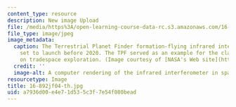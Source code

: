 ```yaml
---
content_type: resource
description: New image Upload
file: /media/https%3A/open-learning-course-data-rc.s3.amazonaws.com/16-892j-space-system-architecture-and-design-fall-2004/a7936d00e4e71d535c3f7e54f080bead_16-892jf04-th.jpg
file_type: image/jpeg
image_metadata:
  caption: The Terrestrial Planet Finder formation-flying infrared interferometer,
    set to launch before 2020. The TPF served as an example for the class discussion
    on tradespace exploration. (Image courtesy of [NASA's Web site](http://www.nasa.gov/).)
  credit: ''
  image-alt: A computer rendering of the infrared interferometer in space.
resourcetype: Image
title: 16-892jf04-th.jpg
uid: a7936d00-e4e7-1d53-5c3f-7e54f080bead
---
```

